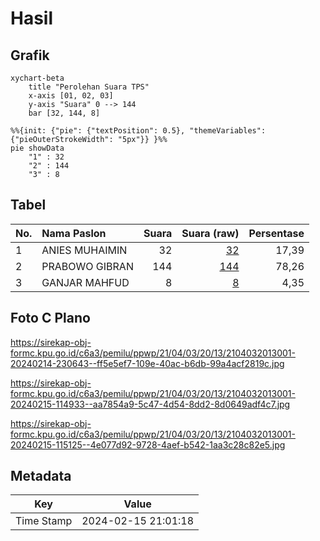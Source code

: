 # Hasil

## Grafik

```mermaid
xychart-beta
    title "Perolehan Suara TPS"
    x-axis [01, 02, 03]
    y-axis "Suara" 0 --> 144
    bar [32, 144, 8]
```

```mermaid
%%{init: {"pie": {"textPosition": 0.5}, "themeVariables": {"pieOuterStrokeWidth": "5px"}} }%%
pie showData
    "1" : 32
    "2" : 144
    "3" : 8
```

## Tabel

| No. | Nama Paslon    | Suara | Suara (raw) | Persentase |
|:--- |:-------------- | -----:| -----------:| ----------:|
| 1   | ANIES MUHAIMIN | 32    | [32][p-1]   | 17,39      |
| 2   | PRABOWO GIBRAN | 144   | [144][p-2]  | 78,26      |
| 3   | GANJAR MAHFUD  | 8     | [8][p-3]    | 4,35       |


[p-1]: https://github.com/gigit-pemilu/pemilu-2024-21-kepulauan-riau/blob/main/pilpres/hitung-suara/sub/21-kepulauan-riau/sub/04-lingga/sub/03-senayang/sub/2013-penaah/sub/001-tps/sub/paslon-1.txt
[p-2]: https://github.com/gigit-pemilu/pemilu-2024-21-kepulauan-riau/blob/main/pilpres/hitung-suara/sub/21-kepulauan-riau/sub/04-lingga/sub/03-senayang/sub/2013-penaah/sub/001-tps/sub/paslon-2.txt
[p-3]: https://github.com/gigit-pemilu/pemilu-2024-21-kepulauan-riau/blob/main/pilpres/hitung-suara/sub/21-kepulauan-riau/sub/04-lingga/sub/03-senayang/sub/2013-penaah/sub/001-tps/sub/paslon-3.txt

## Foto C Plano

https://sirekap-obj-formc.kpu.go.id/c6a3/pemilu/ppwp/21/04/03/20/13/2104032013001-20240214-230643--ff5e5ef7-109e-40ac-b6db-99a4acf2819c.jpg

https://sirekap-obj-formc.kpu.go.id/c6a3/pemilu/ppwp/21/04/03/20/13/2104032013001-20240215-114933--aa7854a9-5c47-4d54-8dd2-8d0649adf4c7.jpg

https://sirekap-obj-formc.kpu.go.id/c6a3/pemilu/ppwp/21/04/03/20/13/2104032013001-20240215-115125--4e077d92-9728-4aef-b542-1aa3c28c82e5.jpg


## Metadata

| Key        | Value               |
| ---------- | ------------------- |
| Time Stamp | 2024-02-15 21:01:18 |



